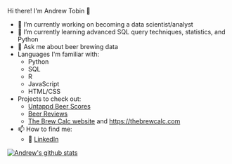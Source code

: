 Hi there! I'm Andrew Tobin 👋


- 🔭 I’m currently working on becoming a data scientist/analyst
- 🌱 I’m currently learning advanced SQL query techniques, statistics, and Python
- 💬 Ask me about beer brewing data
- Languages I'm familiar with:
  - Python
  - SQL
  - R
  - JavaScript
  - HTML/CSS
- Projects to check out:
  - [Untappd Beer Scores](https://github.com/biwwlybam/untappd_beer_ratings)
  - [Beer Reviews](https://github.com/biwwlybam/beer_ratings)
  - [The Brew Calc website](https://github.com/biwwlybam/the-brew-calc-2) and https://thebrewcalc.com
- 📫 How to find me:
  - :office: [LinkedIn](https://www.linkedin.com/in/andrew-combs-318675102/)

[![Andrew's github stats](https://github-readme-stats.vercel.app/api?username=biwwlybam&count_private=true&show_icons=true&theme=radical&hide_rank=false)](https://github.com/anuraghazra/github-readme-stats)
